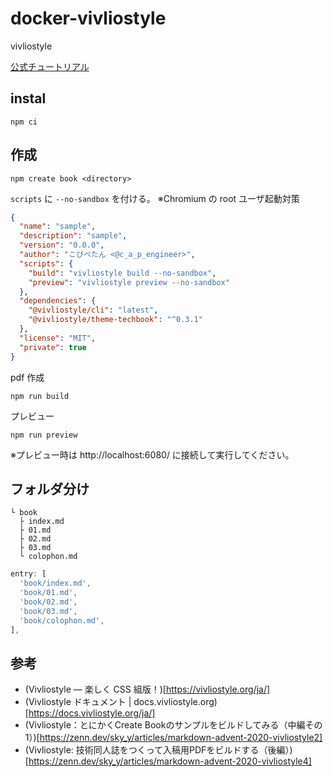 # docker-vivliostyle
vivliostyle

[公式チュートリアル](https://docs.vivliostyle.org/#/ja/create-book)

## instal
```
npm ci
```

## 作成
```
npm create book <directory>
```

`scripts` に `--no-sandbox` を付ける。
※Chromium の root ユーザ起動対策

```js:pakage.json
{
  "name": "sample",
  "description": "sample",
  "version": "0.0.0",
  "author": "こぴぺたん <@c_a_p_engineer>",
  "scripts": {
    "build": "vivliostyle build --no-sandbox",
    "preview": "vivliostyle preview --no-sandbox"
  },
  "dependencies": {
    "@vivliostyle/cli": "latest",
    "@vivliostyle/theme-techbook": "^0.3.1"
  },
  "license": "MIT",
  "private": true
}

```

pdf 作成
```
npm run build
```

プレビュー
```
npm run preview
```
※プレビュー時は http://localhost:6080/ に接続して実行してください。

## フォルダ分け

```
└ book
  ├ index.md
  ├ 01.md
  ├ 02.md
  ├ 03.md
  └ colophon.md
```

```javascript:vivliostyle.config.js
entry: [
  'book/index.md',
  'book/01.md',
  'book/02.md',
  'book/03.md',
  'book/colophon.md',
],
```

## 参考
* (Vivliostyle — 楽しく CSS 組版！)[https://vivliostyle.org/ja/]
* (Vivliostyle ドキュメント | docs.vivliostyle.org)[https://docs.vivliostyle.org/ja/]
* (Vivliostyle：とにかくCreate Bookのサンプルをビルドしてみる（中編その1）)[https://zenn.dev/sky_y/articles/markdown-advent-2020-vivliostyle2]
* (Vivliostyle: 技術同人誌をつくって入稿用PDFをビルドする（後編）)[https://zenn.dev/sky_y/articles/markdown-advent-2020-vivliostyle4]